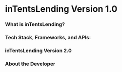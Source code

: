 # inTentsLending Version 1.0

### What is inTentsLending?



### Tech Stack, Frameworks, and APIs:

### inTentsLending Version 2.0

### About the Developer

